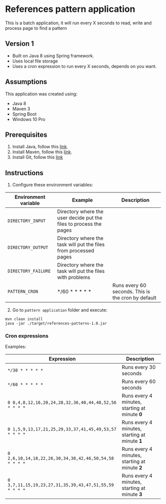 # References pattern application

This is a batch application, it will run every X seconds to read, write and process page to find a pattern

## Version 1

* Built on Java 8 using Spring framework.
* Uses local file storage
* Uses a cron expression to run every X seconds, depends on you want.

## Assumptions

This application was created using:

* Java 8
* Maven 3
* Spring Boot
* Windows 10 Pro

## Prerequisites

1) Install Java, follow this [link](https://www.digitalocean.com/community/tutorials/how-to-install-java-with-apt-on-ubuntu-18-04).
2) Install Maven, follow this [link](https://linuxize.com/post/how-to-install-apache-maven-on-ubuntu-18-04/).
3) Install Git, follow this [link](https://www.liquidweb.com/kb/install-git-ubuntu-16-04-lts/)

## Instructions

1) Configure these environment variables:

|Environment variable|Example|Description|
|-|-|-|
|`DIRECTORY_INPUT`|Directory where the user decide put the files to process the pages|
|`DIRECTORY_OUTPUT`|Directory where the task will put the files from processed pages|
|`DIRECTORY_FAILURE`|Directory where the task will put the files with problems|
|`PATTERN_CRON`|*/60 * * * * *|Runs every 60 seconds. This is the cron by default|

2) Go to `pattern application` folder and execute:

```pattern application
mvn clean install
java -jar ./target/references-patterns-1.0.jar
```

### Cron expressions

Examples:

|Expression|Description|
|-|-|
|`*/30 * * * * *`|Runs every 30 seconds|
|`*/60 * * * * *`|Runs every 60 seconds|
|`0 0,4,8,12,16,20,24,28,32,36,40,44,48,52,56 * * * *`|Runs every 4 minutes, starting at minute **0**|
|`0 1,5,9,13,17,21,25,29,33,37,41,45,49,53,57 * * * *`|Runs every 4 minutes, starting at minute **1**|
|`0 2,6,10,14,18,22,26,30,34,38,42,46,50,54,58 * * * *`|Runs every 4 minutes, starting at minute **2**|
|`0 3,7,11,15,19,23,27,31,35,39,43,47,51,55,59 * * * *`|Runs every 4 minutes, starting at minute **3**|
